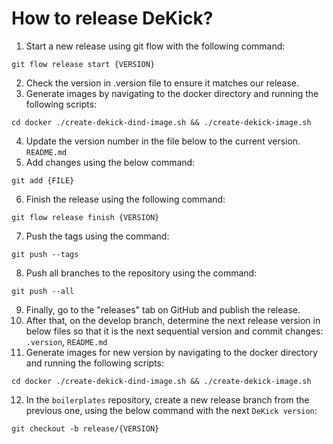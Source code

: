 # How to release DeKick? #

1. Start a new release using git flow with the following command: 
```shell
git flow release start {VERSION}
```
2. Check the version in .version file to ensure it matches our release. 
3. Generate images by navigating to the docker directory and running the following scripts: 
```shell
cd docker ./create-dekick-dind-image.sh && ./create-dekick-image.sh
```
4. Update the version number in the file below to the current version. 
`README.md`
5. Add changes using the below command:
```shell
git add {FILE}
```
6. Finish the release using the following command: 
```shell
git flow release finish {VERSION}
```
7. Push the tags using the command: 
```shell
git push --tags
```
8. Push all branches to the repository using the command:
```shell
git push --all
```
9. Finally, go to the "releases" tab on GitHub and publish the release.
10.  After that, on the develop branch, determine the next release version in below files so that it is the next sequential version and commit changes:
`.version`,
`README.md`
11. Generate images for new version by navigating to the docker directory and running the following scripts: 
```shell
cd docker ./create-dekick-dind-image.sh && ./create-dekick-image.sh
```
12. In the `boilerplates` repository, create a new release branch from the previous one, using the below command with the next `DeKick version`:
```shell
git checkout -b release/{VERSION}
```
